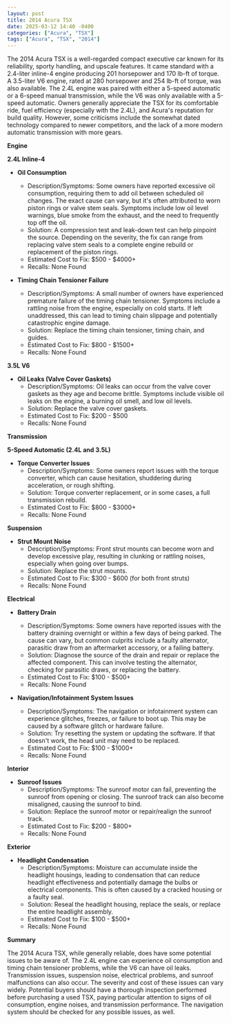 ```yaml
---
layout: post
title: 2014 Acura TSX
date: 2025-03-12 14:40 -0400
categories: ["Acura", "TSX"]
tags: ["Acura", "TSX", "2014"]
---
```

The 2014 Acura TSX is a well-regarded compact executive car known for its reliability, sporty handling, and upscale features. It came standard with a 2.4-liter inline-4 engine producing 201 horsepower and 170 lb-ft of torque. A 3.5-liter V6 engine, rated at 280 horsepower and 254 lb-ft of torque, was also available. The 2.4L engine was paired with either a 5-speed automatic or a 6-speed manual transmission, while the V6 was only available with a 5-speed automatic. Owners generally appreciate the TSX for its comfortable ride, fuel efficiency (especially with the 2.4L), and Acura's reputation for build quality. However, some criticisms include the somewhat dated technology compared to newer competitors, and the lack of a more modern automatic transmission with more gears.

**Engine**

**2.4L Inline-4**

*   **Oil Consumption**
    *   Description/Symptoms: Some owners have reported excessive oil consumption, requiring them to add oil between scheduled oil changes. The exact cause can vary, but it's often attributed to worn piston rings or valve stem seals. Symptoms include low oil level warnings, blue smoke from the exhaust, and the need to frequently top off the oil.
    *   Solution: A compression test and leak-down test can help pinpoint the source. Depending on the severity, the fix can range from replacing valve stem seals to a complete engine rebuild or replacement of the piston rings.
    *   Estimated Cost to Fix: $500 - $4000+
    *   Recalls: None Found

*   **Timing Chain Tensioner Failure**
    *   Description/Symptoms: A small number of owners have experienced premature failure of the timing chain tensioner. Symptoms include a rattling noise from the engine, especially on cold starts. If left unaddressed, this can lead to timing chain slippage and potentially catastrophic engine damage.
    *   Solution: Replace the timing chain tensioner, timing chain, and guides.
    *   Estimated Cost to Fix: $800 - $1500+
    *   Recalls: None Found

**3.5L V6**

*   **Oil Leaks (Valve Cover Gaskets)**
    * Description/Symptoms: Oil leaks can occur from the valve cover gaskets as they age and become brittle. Symptoms include visible oil leaks on the engine, a burning oil smell, and low oil levels.
    * Solution: Replace the valve cover gaskets.
    * Estimated Cost to Fix: $200 - $500
    * Recalls: None Found

**Transmission**

**5-Speed Automatic (2.4L and 3.5L)**

*   **Torque Converter Issues**
    *   Description/Symptoms: Some owners report issues with the torque converter, which can cause hesitation, shuddering during acceleration, or rough shifting.
    *   Solution: Torque converter replacement, or in some cases, a full transmission rebuild.
    *   Estimated Cost to Fix: $800 - $3000+
    *   Recalls: None Found

**Suspension**

*   **Strut Mount Noise**
    *   Description/Symptoms:  Front strut mounts can become worn and develop excessive play, resulting in clunking or rattling noises, especially when going over bumps.
    *   Solution: Replace the strut mounts.
    *   Estimated Cost to Fix: $300 - $600 (for both front struts)
    *   Recalls: None Found

**Electrical**

*   **Battery Drain**
    *   Description/Symptoms: Some owners have reported issues with the battery draining overnight or within a few days of being parked. The cause can vary, but common culprits include a faulty alternator, parasitic draw from an aftermarket accessory, or a failing battery.
    *   Solution: Diagnose the source of the drain and repair or replace the affected component. This can involve testing the alternator, checking for parasitic draws, or replacing the battery.
    *   Estimated Cost to Fix: $100 - $500+
    *   Recalls: None Found

*   **Navigation/Infotainment System Issues**
    * Description/Symptoms: The navigation or infotainment system can experience glitches, freezes, or failure to boot up. This may be caused by a software glitch or hardware failure.
    * Solution: Try resetting the system or updating the software. If that doesn't work, the head unit may need to be replaced.
    * Estimated Cost to Fix: $100 - $1000+
    * Recalls: None Found

**Interior**

*   **Sunroof Issues**
    *   Description/Symptoms: The sunroof motor can fail, preventing the sunroof from opening or closing.  The sunroof track can also become misaligned, causing the sunroof to bind.
    *   Solution: Replace the sunroof motor or repair/realign the sunroof track.
    *   Estimated Cost to Fix: $200 - $800+
    *   Recalls: None Found

**Exterior**

*   **Headlight Condensation**
    *   Description/Symptoms: Moisture can accumulate inside the headlight housings, leading to condensation that can reduce headlight effectiveness and potentially damage the bulbs or electrical components. This is often caused by a cracked housing or a faulty seal.
    *   Solution:  Reseal the headlight housing, replace the seals, or replace the entire headlight assembly.
    *   Estimated Cost to Fix: $100 - $500+
    *   Recalls: None Found

**Summary**

The 2014 Acura TSX, while generally reliable, does have some potential issues to be aware of. The 2.4L engine can experience oil consumption and timing chain tensioner problems, while the V6 can have oil leaks. Transmission issues, suspension noise, electrical problems, and sunroof malfunctions can also occur. The severity and cost of these issues can vary widely. Potential buyers should have a thorough inspection performed before purchasing a used TSX, paying particular attention to signs of oil consumption, engine noises, and transmission performance. The navigation system should be checked for any possible issues, as well.

